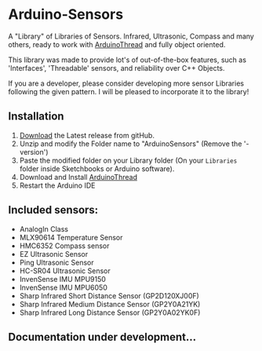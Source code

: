 # Arduino-Sensors

A "Library" of Libraries of Sensors. Infrared, Ultrasonic, Compass and many others,
ready to work with [ArduinoThread](https://github.com/ivanseidel/ArduinoThread) and fully object oriented.

This library was made to provide lot's of out-of-the-box features, such as 'Interfaces', 'Threadable' sensors,
and reliability over C++ Objects.

If you are a developer, please consider developing more sensor Libraries following the given pattern. I will be
pleased to incorporate it to the library!

## Installation

1. [Download](https://github.com/ivanseidel/Arduino-Sensors/releases) the Latest release from gitHub.
2. Unzip and modify the Folder name to "ArduinoSensors" (Remove the '-version')
3. Paste the modified folder on your Library folder (On your `Libraries` folder inside Sketchbooks or Arduino software).
4. Download and Install [ArduinoThread](https://github.com/ivanseidel/ArduinoThread)
5. Restart the Arduino IDE

## Included sensors:

* AnalogIn Class
* MLX90614 Temperature Sensor
* HMC6352 Compass sensor
* EZ Ultrasonic Sensor
* Ping Ultrasonic Sensor
* HC-SR04 Ultrasonic Sensor
* InvenSense IMU MPU9150
* InvenSense IMU MPU6050
* Sharp Infrared Short Distance Sensor (GP2D120XJ00F)
* Sharp Infrared Medium Distance Sensor (GP2Y0A21YK)
* Sharp Infrared Long Distance Sensor (GP2Y0A02YK0F)

## Documentation under development...
